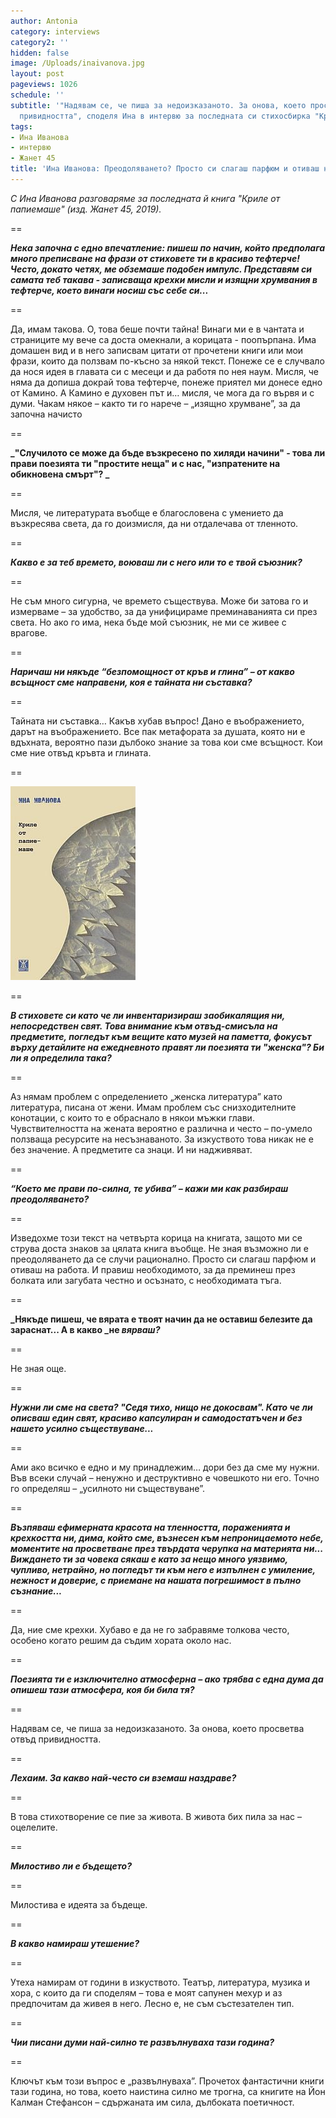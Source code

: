 ```yaml
---
author: Antonia
category: interviews
category2: ''
hidden: false
image: /Uploads/inaivanova.jpg
layout: post
pageviews: 1026
schedule: ''
subtitle: '"Надявам се, че пиша за недоизказаното. За онова, което просветва отвъд
  привидността", споделя Ина в интервю за последната си стихосбирка "Криле от папиемаше"'
tags:
- Ина Иванова
- интервю
- Жанет 45
title: 'Ина Иванова: Преодоляването? Просто си слагаш парфюм и отиваш на работа'
---
```


_С Ина Иванова разговаряме за последната й книга "Криле от папиемаше" (изд. Жанет 45, 2019)._

\==

_**Нека започна с едно впечатление: пишеш по начин, който предполага много преписване на фрази от стиховете ти в красиво тефтерче! Често, докато четях, ме обземаше подобен импулс. Представям си самата теб такава - записваща крехки мисли и изящни хрумвания в тефтерче, което винаги носиш със себе си...**_

\==

Да, имам такова. О, това беше почти тайна! Винаги ми е в чантата и страниците му вече са доста омекнали, а корицата - поопърпана. Има домашен вид и в него записвам цитати от прочетени книги или мои фрази, които да ползвам по-късно за някой текст. Понеже се е случвало да нося идея в главата си с месеци и да работя по нея наум. Мисля, че няма да допиша докрай това тефтерче, понеже приятел ми донесе едно от Камино. А Камино е духовен път и… мисля, че мога да го вървя и с думи. Чакам някое – както ти го нарече – „изящно хрумване”, за да започна начисто 

\==

**_"Случилото се може да бъде възкресено по хиляди начини" - това ли прави поезията ти  "простите неща" и с нас, "изпратените на обикновена смърт"? _**

\==

Мисля, че литературата въобще е благословена с умението да възкресява света, да го доизмисля, да ни отдалечава от тленното.

\==

_**Какво е за теб времето, воюваш ли с него или то е твой съюзник?**_

\==

Не съм много сигурна, че времето съществува. Може би затова го и измерваме – за удобство, за да унифицираме преминаванията си през света. Но ако го има, нека бъде мой съюзник, не ми се живее с врагове. 

\==

_**Наричаш ни някъде “безпомощност от кръв и глина” – от какво всъщност сме направени, коя е тайната ни съставка?**_

\==

Тайната ни съставка… Какъв хубав въпрос! Дано е въображението, дарът на въображението. Все пак метафората за душата, която ни е вдъхната, вероятно пази дълбоко знание за това кои сме всъщност. Кои сме ние отвъд кръвта и глината.

\==

![](/Uploads/krileotpapaiemashe.jpg)

\==

_**В стиховете си като че ли инвентаризираш заобикалящия ни, непосредствен свят. Това внимание към отвъд-смисъла на предметите, погледът към вещите като музей на паметта, фокусът върху детайлите на ежедневното правят ли поезията ти "женска"? Би ли я определила така?**_

\==

Аз нямам проблем с определението „женска литература” като литература, писана от жени. Имам проблем със снизходителните конотации, с които то е обраснало в някои мъжки глави. Чувствителността на жената вероятно е различна и често – по-умело ползваща ресурсите на несъзнаваното. За изкуството това никак не е без значение. А предметите са знаци. И ни надживяват.

\==

_**“Което ме прави по-силна, те убива” – кажи ми как разбираш преодоляването?**_

\==

Изведохме този текст на четвърта корица на книгата, защото ми се струва доста знаков за цялата книга въобще. Не зная възможно ли е преодоляването да се случи рационално. Просто си слагаш парфюм и отиваш на работа. И правиш необходимото, за да преминеш през болката или загубата честно и осъзнато, с необходимата тъга. 

\==

**_Някъде пишеш, че вярата е твоят начин да не оставиш белезите да зараснат... А в какво _не _вярваш?_**

\==

Не зная още.

\==

_**Нужни ли сме на света? "Седя тихо, нищо не докосвам". Като че ли описваш един свят, красиво капсулиран и самодостатъчен и без нашето усилно съществуване...**_

\==

Ами ако всичко е едно и му принадлежим… дори без да сме му нужни. Във всеки случай – ненужно и деструктивно е човешкото ни его. Точно го определяш – „усилното ни съществуване”.

\==

_**Възпяваш ефимерната красота на тленността, пораженията и крехкостта ни, дима, който сме, възнесен към непроницаемото небе, моментите на просветване през твърдата черупка на материята ни... Виждането ти за човека сякаш е като за нещо много уязвимо, чупливо, нетрайно, но погледът ти към него е изпълнен с умиление, нежност и доверие, с приемане на нашата погрешимост в пълно съзнание...**_

\==

Да, ние сме крехки. Хубаво е да не го забравяме толкова често, особено когато решим да съдим хората около нас.

\==

_**Поезията ти е изключително атмосферна – ако трябва с една дума да опишеш тази атмосфера, коя би била тя?**_

\==

Надявам се, че пиша за недоизказаното. За онова, което просветва отвъд привидността.

\==

_**Лехаим. За какво най-често си вземаш наздраве?**_

\==

В това стихотворение се пие за живота. В живота бих пила за нас – оцелелите.

\==

_**Милостиво ли е бъдещето?**_

\==

Милостива е идеята за бъдеще.

\==

_**В какво намираш утешение?**_

\==

Утеха намирам от години в изкуството. Театър, литература, музика и хора, с които да ги споделям  – това е моят сапунен мехур и аз предпочитам да живея в него. Лесно е, не съм състезателен тип.

\==

_**Чии писани думи най-силно те развълнуваха тази година?**_

\==

Ключът към този въпрос е „развълнуваха”. Прочетох фантастични книги тази година, но това, което наистина силно ме трогна, са книгите на Йон Калман Стефансон – сдържаната им сила, дълбоката поетичност.